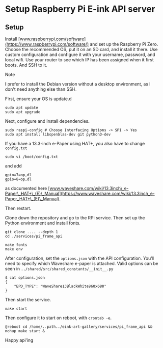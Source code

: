 # Setup Raspberry Pi E-ink API server

## Setup

Install [www.raspberrypi.com/software](https://www.raspberrypi.com/software/) and set up the Raspberry Pi Zero. Choose the recommended OS, put it on an SD card, and install it there.
Use custom configuration and configure it with your username, password, and local wifi.
Use your router to see which IP has been assigned when it first boots. And SSH to it.

> [!NOTE]
> I prefer to install the Debian version without a desktop environment, as I don't need anything else than SSH.

First, ensure your OS is update.d

    sudo apt update
    sudo apt upgrade 

Next, configure and install dependencies.
    
    sudo raspi-config # Choose Interfacing Options -> SPI -> Yes
    sudo apt install libopenblas-dev git python3-dev

If you have a 13.3-inch e-Paper using HAT+, you also have to change `config.txt`

    sudo vi /boot/config.txt

and add

    gpio=7=op,dl
    gpio=8=op,dl

as documented here [www.waveshare.com/wiki/13.3inch\_e-Paper\_HAT+\_(E)\_Manual](https://www.waveshare.com/wiki/13.3inch_e-Paper_HAT+\_(E)\_Manual).

Then restart.

Clone down the repository and go to the RPi service.
Then set up the Python environment and install fonts.

    git clone .... --depth 1
    cd ./services/pi_frame_api
        
    make fonts
    make env

After configuration, set the `options.json` with the API configuration.
You'll need to specify which Waveshare e-paper is attached.
Valid options can be seen in `../shared/src/shared_constants/__init__.py`

    $ cat options.json
    {
        "EPD_TYPE": "WaveShare13BlackWhite960x680"
    }

Then start the service.

    make start

Then configure it to start on reboot, with `crontab -e`.

    @reboot cd /home/..path../eink-art-gallery/services/pi_frame_api && nohup make start &

Happy api'ing
